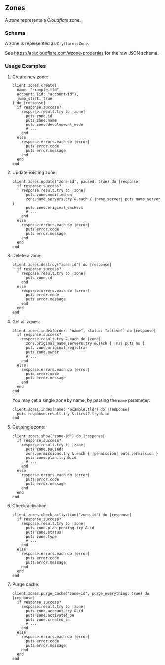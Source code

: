 ## Zones

A *zone* represents a *Cloudflare* zone.

### Schema

A zone is represented as `Cryflare::Zone`.

See https://api.cloudflare.com/#zone-properties for the raw JSON schema.

### Usage Examples

1. Create new zone:

   ```crystal
   client.zones.create(
     name: "example.tld",
     account: {id: "account-id"},
     jump_start: true
   ) do |response|
     if response.success?
       response.result.try do |zone|
         puts zone.id
         puts zone.name
         puts zone.development_mode
         # ...
       end
     else
       response.errors.each do |error|
         puts error.code
         puts error.message
       end
     end
   end
   ```

1. Update existing zone:

   ```crystal
   client.zones.update("zone-id", paused: true) do |response|
     if response.success?
       response.result.try do |zone|
         puts zone.modified_on
         zone.name_servers.try &.each { |name_server| puts name_server }
         puts zone.original_dnshost
         # ...
       end
     else
       response.errors.each do |error|
         puts error.code
         puts error.message
       end
     end
   end
   ```

1. Delete a zone:

   ```crystal
   client.zones.destroy("zone-id") do |response|
     if response.success?
       response.result.try do |zone|
         puts zone.id
       end
     else
       response.errors.each do |error|
         puts error.code
         puts error.message
       end
     end
   end
   ```

1. Get all zones:

   ```crystal
   client.zones.index(order: "name", status: "active") do |response|
     if response.success?
       response.result.try &.each do |zone|
         zone.original_name_servers.try &.each { |ns| puts ns }
         puts zone.original_registrar
         puts zone.owner
         # ...
       end
     else
       response.errors.each do |error|
         puts error.code
         puts error.message
       end
     end
   end
   ```

   You may get a single zone by name, by passing the `name` parameter:

   ```crystal
   client.zones.index(name: "example.tld") do |response|
     puts response.result.try &.first?.try &.id
   end
   ```

1. Get single zone:

   ```crystal
   client.zones.show("zone-id") do |response|
     if response.success?
       response.result.try do |zone|
         puts zone.paused?
         zone.permissions.try &.each { |permission| puts permission }
         puts zone.plan.try &.id
         # ...
       end
     else
       response.errors.each do |error|
         puts error.code
         puts error.message
       end
     end
   end
   ```

1. Check activation:

   ```crystal
   client.zones.check_activation("zone-id") do |response|
     if response.success?
       response.result.try do |zone|
         puts zone.plan_pending.try &.id
         puts zone.status
         puts zone.type
         # ...
       end
     else
       response.errors.each do |error|
         puts error.code
         puts error.message
       end
     end
   end
   ```

1. Purge cache:

   ```crystal
   client.zones.purge_cache("zone-id", purge_everything: true) do |response|
     if response.success?
       response.result.try do |zone|
         puts zone.account.try &.id
         puts zone.activated_on
         puts zone.created_on
         # ...
       end
     else
       response.errors.each do |error|
         puts error.code
         puts error.message
       end
     end
   end
   ```

